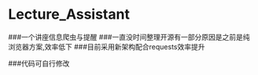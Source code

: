 # Lecture_Assistant
###一个讲座信息爬虫与提醒
###一直没时间整理开源有一部分原因是之前是纯浏览器方案,效率低下
###目前采用新架构配合requests效率提升

###代码可自行修改
